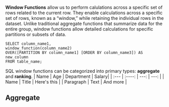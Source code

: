 **Window Functions** allow us to perform calulations across a specific set of rows related to the current row. They enable calculations across a specific set of rows, 
known as a “window,” while retaining the individual rows in the dataset. Unlike traditional aggregate functions that summarize data for the entire group, 
window functions allow detailed calculations for specific partitions or subsets of data.
```
SELECT column_name1,
window_function(column_name2)
OVER([PARTITION BY column_name1] [ORDER BY column_name3]) AS new_column
FROM table_name;
```
SQL window functions can be categorized into primary types: **aggregate** and **ranking**.
| Name        | Age         | Department     | Salary|
| :---        |    :----:   |          ---: |   ---: |
| Name        | Title       | Here's this   |
| Paragraph   | Text        | And more      |

## Aggregate

